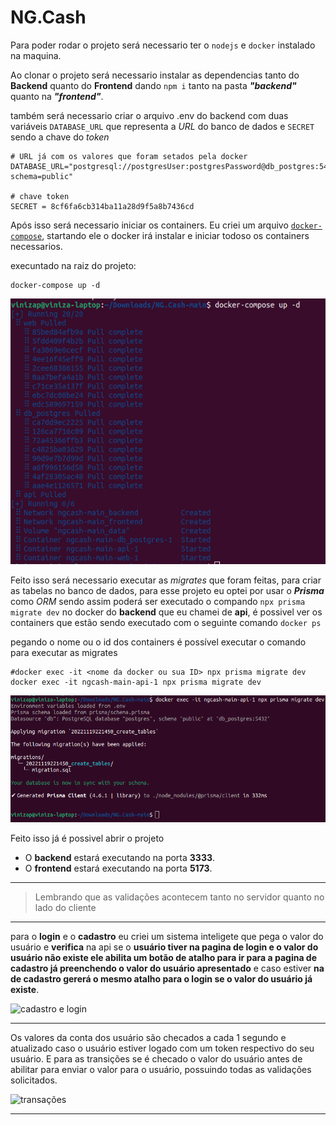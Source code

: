 # NG.Cash

Para poder rodar o projeto será necessario ter o `nodejs` e `docker` instalado na maquina.

Ao clonar o projeto será necessario instalar as dependencias tanto do **Backend** quanto do **Frontend** dando `npm i` tanto na pasta **_"backend"_** quanto na **_"frontend"_**.

também será necessario criar o arquivo .env do backend com duas variáveis `DATABASE_URL` que representa a *URL* do banco de dados e `SECRET` sendo a chave do *token*

``` env
# URL já com os valores que foram setados pela docker
DATABASE_URL="postgresql://postgresUser:postgresPassword@db_postgres:5432/postgres?schema=public"

# chave token
SECRET = 8cf6fa6cb314ba11a28d9f5a8b7436cd
```

Após isso será necessario iniciar os containers. Eu criei um arquivo [`docker-compose`](./docker-compose.yml), startando ele o docker irá instalar e iniciar todoso os containers necessarios.

execuntado na raiz do projeto:

```shell
docker-compose up -d

```

![docker compose up](./ReadmeAssets/docker-compose-up.png)

Feito isso será necessario executar as *migrates* que foram feitas, para criar as tabelas no banco de dados, para esse projeto eu optei por usar o **_Prisma_** como *ORM* sendo assim poderá ser executado o compando `npx prisma migrate dev` no docker do **backend** que eu chamei de **api**, é possivel ver os containers que estão sendo executado com o seguinte comando `docker ps`


pegando o nome ou o id dos containers é possível executar o comando para executar as migrates

```shell
#docker exec -it <nome da docker ou sua ID> npx prisma migrate dev
docker exec -it ngcash-main-api-1 npx prisma migrate dev

```
![npx prisma migrate dev](./ReadmeAssets/npx-migrate-dev.png)

Feito isso já é possivel abrir o projeto

- O **backend** estará executando na porta **3333**.
- O **frontend** estará executando na porta **5173**.

---

> Lembrando que as validações acontecem tanto no servidor quanto no lado do cliente
---

para o **login** e o **cadastro** eu criei um sistema inteligete que pega o valor do usuário e **verifica** na api se o **usuário tiver na pagina de login e o valor do usuário não existe ele abilita um botão de atalho para ir para a pagina de cadastro já preenchendo o valor do usuário apresentado** e caso estiver **na de cadastro gererá o mesmo atalho para o login se o valor do usuário já existe**.

![cadastro e login](./ReadmeAssets/login-e-cadastro.gif)

---

Os valores da conta dos usuário são checados a cada 1 segundo e atualizado caso o usuário estiver logado com um token respectivo do seu usuário. 
E para as transições se é checado o valor do usuário antes de abilitar para enviar o valor para o usuário, possuindo todas as validações solicitados.

![transações](./ReadmeAssets/transacation.gif)

---